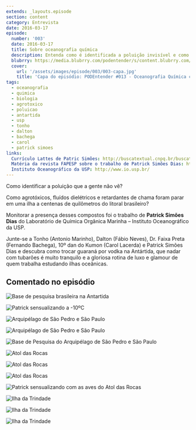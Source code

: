 ```yaml
---
extends: _layouts.episode
section: content
category: Entrevista
date: 2016-03-17
episode:
  number: '003'
  date: 2016-03-17
  title: Sobre oceanografia química
  description: Entenda como é identificada a poluição invisível e como agrotóxicos e outros poluentes foram parar em uma ilha há centenas de quilômetros do litoral brasileiro. 
  blubrry: https://media.blubrry.com/podentender/s/content.blubrry.com/podentender/PODEntender_003_sobre_oceanografia_quimica.mp3
  cover:
    url: '/assets/images/episode/003/003-capa.jpg'
    title: 'Capa do episódio: PODEntender #013 - Oceanografia Química com Patrick Simões Dias'
tags:
  - oceanografia
  - quimica
  - biologia
  - agrotoxico
  - poluicao
  - antartida
  - usp
  - tonho
  - dalton
  - bachega
  - carol
  - patrick simoes
links:
  Currículo Lattes de Patric Simões: http://buscatextual.cnpq.br/buscatextual/visualizacv.do?id=K4262622Y4
  Matéria da revista FAPESP sobre o trabalho de Patrick Simões Dias: http://revistapesquisa.fapesp.br/2013/07/26/poluicao-que-vem-de-longe/
  Instituto Oceanográfico da USP: http://www.io.usp.br/
---
```


Como identificar a poluição que a gente não vê?

Como agrotóxicos, fluídos dielétricos e retardantes de chama
foram parar em uma ilha a centenas de quilômetros do litoral
brasileiro?

Monitorar a presença desses compostos foi o trabalho de
**Patrick Simões Dias** do Laboratório de Química Orgânica Marinha
– Instituto Oceanográfico da USP.

Junte-se a Tonho (Antonio Marinho), Dalton (Fábio Neves),
Dr. Faixa Preta (Fernando Bachega), 10º dan do Kumon (Carol Lacerda)
e Patrick Simões Dias e descubra como trocar guaraná por vodka na
Antártida, que nadar com tubarões é muito tranquilo e a
gloriosa rotina de luxo e glamour de quem trabalha estudando
ilhas oceânicas.

## Comentado no episódio

![Base de pesquisa brasileira na Antartida](/assets/images/episode/003/base-pesquisa-brasileira-antartida.jpg)

![Patrick sensualizando a -10ºC](/assets/images/episode/003/patrick-sensualizando-a-menos-dez.jpg)

![Arquipélago de São Pedro e São Paulo](/assets/images/episode/003/arquipelago-de-sao-pedro-e-sao-paulo.jpg)

![Arquipélago de São Pedro e São Paulo](/assets/images/episode/003/arquipelago-de-sao-pedro-e-sao-paulo-2.jpg)

![Base de Pesquisa do Arquipélago de São Pedro e São Paulo](/assets/images/episode/003/base-de-pesquisa-do-arquipelago-de-sao-pedro-e-sao-paulo.jpg)

![Atol das Rocas](/assets/images/episode/003/atol-das-rocas.jpg)

![Atol das Rocas](/assets/images/episode/003/atol-das-rocas-2.jpg)

![Atol das Rocas](/assets/images/episode/003/atol-das-rocas-3.jpg)

![Patrick sensualizando com as aves do Atol das Rocas](/assets/images/episode/003/patrick-aves-atol-das-rocas.jpg)

![Ilha da Trindade](/assets/images/episode/003/ilha-da-trindade.jpg)

![Ilha da Trindade](/assets/images/episode/003/ilha-da-trindade-2.jpg)

![Ilha da Trindade](/assets/images/episode/003/ilha-da-trindade-3.jpg)
